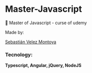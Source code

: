 # Master-Javascript


🚀 Master of Javascript - curse of udemy

Made by:

[Sebastián Velez Montoya](https://github.com/SebasttianVelez)


### Tecnology:

__Typescript, Angular, jQuery, NodeJS__
